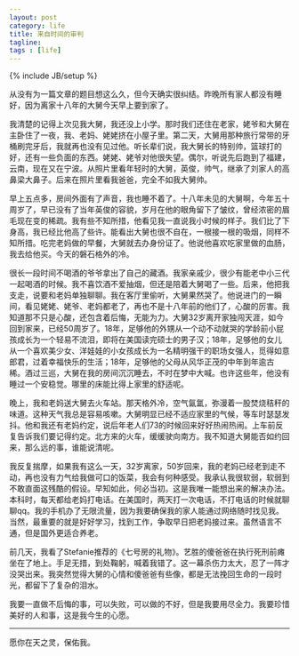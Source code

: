 ```yaml
---
layout: post
category: life
title: 来自时间的审判
tagline: 
tags : [life]
---
```

{% include JB/setup %}

从没有为一篇文章的题目想这么久，但今天确实很纠结。昨晚所有家人都没有睡好，因为离家十八年的大舅今天早上要到家了。

我清楚的记得上次见我大舅，我还没上小学。那时我们还住在老家，姥爷和大舅在主卧住了一夜，我、老妈、姥姥挤在小屋子里。第二天，大舅用那种旅行常带的牙桶刷完牙后，我就再也没有见过他。听长辈们说，我大舅长的特别帅，篮球打的好，还有一些负面的东西。姥姥、姥爷对他很失望。偶尔，听说先后跑到了福建，云南，现在又在宁波。从照片里看年轻时的大舅，英俊，帅气，继承了刘家人的高鼻梁大鼻子。后来在照片里看我爸爸，完全不如我大舅帅。

早上五点多，房间外面有了声音，我也睡不着了。十八年未见的大舅啊，今年五十周岁了，早已没有了当年英俊的容貌，岁月在他的眼角留下了皱纹，曾经浓密的眉毛现在变的稀疏。我有些不知所措，他看见我一直说我小时候的样子。我们比了下身高，我已经比他高了些许。能看出大舅也很不自在，一根接一根的吸烟，同样不知所措。吃完老妈做的早餐，大舅就去办身份证了。他说他喜欢吃家里做的血肠，我去给他买。今天的磐石格外的冷。

很长一段时间不喝酒的爷爷拿出了自己的藏酒。我家亲戚少，很少有能老中小三代一起喝酒的时候。我不喜饮酒不爱抽烟，但还是陪着大舅喝了一些。后来，他把我支走，说要和老妈单独聊聊。我在客厅里偷听，大舅果然哭了。他说进门的一瞬间，看见姥姥、姥爷、老妈都老了，再也不是十八年前的他们了，心酸的厉害。我知道那不只是心酸，还包含着后悔，无能为力。大舅32岁离开家独闯天涯，如今回到家来，已经50周岁了。18年，足够他的外甥从一个动不动就哭的学龄前小屁孩成长为一个轻易不流泪，即将在美国读完硕士的男子汉；18年，足够他的女儿从一个喜欢美少女、洋娃娃的小女孩成长为一名精明强干的职场女强人，觅得如意郎君，过着幸福快乐的生活；18年，足够他的父母从风华正茂的中年到年逾古稀。酒过三巡，大舅在我的房间沉沉睡去，不时在梦中大喊。也许这些年，他没有睡过一个安稳觉。哪里的床能比得上家里的舒适呢。

晚上，我和老妈送大舅去火车站。那天格外冷，空气氤氲，弥漫着一股焚烧秸秆的味道。这种天气我总是容易咳嗽。大舅明显已经不适应家里的气候，等车时瑟瑟发抖。他和我还有老妈约定，说后年老人们73的时候回来好好热闹热闹。上车前反复告诉我们要记得约定。北方来的火车，缓缓驶向南方。我不知道大舅能否如约回来，那么远的事，谁能说清呢。

我反复揣摩，如果我有这么一天，32岁离家，50岁回来，我的老妈已经老到走不动，再也没有力气给我做可口的饭菜，我会有何种感受。我承认我很软弱，软弱到不敢直面这残酷的假设。早知如此，何必当初。这是我唯一能想出来的解决办法。本科时，每天都给老妈打电话。在美国时，两天打一次电话，不打电话的时候就聊聊qq。我的手机办了无限流量，因为我要确保我的家人能通过网络随时找见我。当然，最重要的就是好好学习，找到工作，争取早日把老妈接过来。虽然语言不通，但是国外更适合养老。

前几天，我看了Stefanie推荐的《七号房的礼物》。艺胜的傻爸爸在执行死刑前瘫坐在了地上。手足无措，到处鞠躬，喊着我错了。这一幕杀伤力太大，忍了一阵才没哭出来。我突然觉得大舅的心情和傻爸爸有些像，都是无法挽回生命的一段时光，都留下了复杂的泪水。

我要一直做不后悔的事，可以失败，可以做的不好，但是我要用尽全力。我要珍惜美好的人和事，这是我今生的心愿。





---

愿你在天之灵，保佑我。















